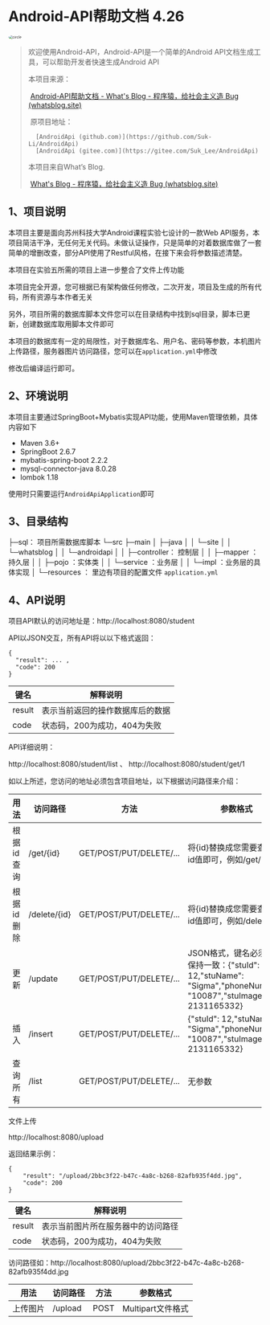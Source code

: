 # Android-API帮助文档 4.26

<img style="zoom:50%;border-radius:50%" src="http://q1.qlogo.cn/g?b=qq&amp;nk=305887669&amp;s=100" alt="circle">

> 欢迎使用Android-API，Android-API是一个简单的Android API文档生成工具，可以帮助开发者快速生成Android API
>
> 本项目来源：
>
> ​	[Android-API帮助文档 - What's Blog - 程序猿，给社会主义造 Bug (whatsblog.site)](https://www.whatsblog.site/index.php/Java/338.html) 	
>
> ​	原项目地址：
>
>  		[AndroidApi (github.com)](https://github.com/Suk-Li/AndroidApi)
>  		[AndroidApi (gitee.com)](https://gitee.com/Suk_Lee/AndroidApi)
>
> 本项目来自What’s Blog.
>
> ​        [What's Blog - 程序猿，给社会主义造 Bug (whatsblog.site)](https://www.whatsblog.site/)

## 1、项目说明

本项目主要是面向苏州科技大学Android课程实验七设计的一款Web API服务，本项目简洁干净，无任何无关代码。未做认证操作，只是简单的对着数据库做了一套简单的增删改查，部分API使用了Restful风格，在接下来会将参数描述清楚。

本项目在实验五所需的项目上进一步整合了文件上传功能

本项目完全开源，您可根据已有架构做任何修改，二次开发，项目及生成的所有代码，所有资源与本作者无关

另外，项目所需的数据库脚本文件您可以在目录结构中找到sql目录，脚本已更新，创建数据库取用脚本文件即可

本项目的数据库有一定的局限性，对于数据库名、用户名、密码等参数，本机图片上传路径，服务器图片访问路径，您可以在`application.yml`中修改

修改后编译运行即可。

## 2、环境说明

本项目主要通过SpringBoot+Mybatis实现API功能，使用Maven管理依赖，具体内容如下

* Maven 3.6+
* SpringBoot 2.6.7
* mybatis-spring-boot 2.2.2
* mysql-connector-java 8.0.28
* lombok 1.18

使用时只需要运行`AndroidApiApplication`即可

## 3、目录结构

├─sql： 项目所需数据库脚本
└─src
├─main
│ ├─java
│ │ └─site
│ │ └─whatsblog
│ │ └─androidapi
│ │ ├─controller： 控制层
│ │ ├─mapper ：持久层
│ │ ├─pojo ：实体类
│ │ └─service ：业务层
│ │ └─impl ：业务层的具体实现
│ └─resources ： 里边有项目的配置文件    `application.yml`

## 4、API说明

项目API默认的访问地址是：http://localhost:8080/student

API以JSON交互，所有API将以以下格式返回：

~~~shell
{
  "result": ... ,
  "code": 200
}
~~~

| 键名   | 解释说明                         |
| ------ | -------------------------------- |
| result | 表示当前返回的操作数据库后的数据 |
| code   | 状态码，200为成功，404为失败     |

API详细说明：

http://localhost:8080/student/list    、    http://localhost:8080/student/get/1

如以上所述，您访问的地址必须包含项目地址，以下根据访问路径来介绍：

| 用法       | 访问路径     | 方法                    | 参数格式                                                     |
| ---------- | ------------ | ----------------------- | ------------------------------------------------------------ |
| 根据id查询 | /get/{id}    | GET/POST/PUT/DELETE/... | 将{id}替换成您需要查询的id值即可，例如/get/1                 |
| 根据id删除 | /delete/{id} | GET/POST/PUT/DELETE/... | 将{id}替换成您需要查询的id值即可，例如/delete/1              |
| 更新       | /update      | GET/POST/PUT/DELETE/... | JSON格式，键名必须与其保持一致：{"stuId": 12,"stuName": "Sigma","phoneNumber": "10087","stuImage": 2131165332} |
| 插入       | /insert      | GET/POST/PUT/DELETE/... | {"stuId": 12,"stuName": "Sigma","phoneNumber": "10087","stuImage": 2131165332} |
| 查询所有   | /list        | GET/POST/PUT/DELETE/... | 无参数                                                       |

文件上传

http://localhost:8080/upload

返回结果示例：

~~~shell
{
    "result": "/upload/2bbc3f22-b47c-4a8c-b268-82afb935f4dd.jpg",
    "code": 200
}
~~~

| 键名   | 解释说明                           |
| ------ | ---------------------------------- |
| result | 表示当前图片所在服务器中的访问路径 |
| code   | 状态码，200为成功，404为失败       |

访问路径如：http://localhost:8080/upload/2bbc3f22-b47c-4a8c-b268-82afb935f4dd.jpg

| 用法     | 访问路径 | 方法 | 参数格式          |
| -------- | -------- | ---- | ----------------- |
| 上传图片 | /upload  | POST | Multipart文件格式 |